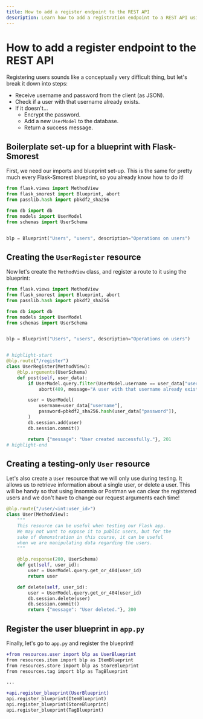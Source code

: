 ```yaml
---
title: How to add a register endpoint to the REST API
description: Learn how to add a registration endpoint to a REST API using Flask-Smorest and Flask-JWT-Extended.
---
```


# How to add a register endpoint to the REST API

Registering users sounds like a conceptually very difficult thing, but let's break it down into steps:

- Receive username and password from the client (as JSON).
- Check if a user with that username already exists.
- If it doesn't...
  - Encrypt the password.
  - Add a new `UserModel` to the database.
  - Return a success message.

## Boilerplate set-up for a blueprint with Flask-Smorest

First, we need our imports and blueprint set-up. This is the same for pretty much every Flask-Smorest blueprint, so you already know how to do it!

```python title="resources/user.py"
from flask.views import MethodView
from flask_smorest import Blueprint, abort
from passlib.hash import pbkdf2_sha256

from db import db
from models import UserModel
from schemas import UserSchema


blp = Blueprint("Users", "users", description="Operations on users")
```

## Creating the `UserRegister` resource

Now let's create the `MethodView` class, and register a route to it using the blueprint:

```python title="resources/user.py"
from flask.views import MethodView
from flask_smorest import Blueprint, abort
from passlib.hash import pbkdf2_sha256

from db import db
from models import UserModel
from schemas import UserSchema


blp = Blueprint("Users", "users", description="Operations on users")


# highlight-start
@blp.route("/register")
class UserRegister(MethodView):
    @blp.arguments(UserSchema)
    def post(self, user_data):
        if UserModel.query.filter(UserModel.username == user_data["username"]).first():
            abort(409, message="A user with that username already exists.")

        user = UserModel(
            username=user_data["username"],
            password=pbkdf2_sha256.hash(user_data["password"]),
        )
        db.session.add(user)
        db.session.commit()

        return {"message": "User created successfully."}, 201
# highlight-end
```

## Creating a testing-only `User` resource

Let's also create a `User` resource that we will only use during testing. It allows us to retrieve information about a single user, or delete a user. This will be handy so that using Insomnia or Postman we can clear the registered users and we don't have to change our request arguments each time!

```python title="resources/user.py"
@blp.route("/user/<int:user_id>")
class User(MethodView):
    """
    This resource can be useful when testing our Flask app.
    We may not want to expose it to public users, but for the
    sake of demonstration in this course, it can be useful
    when we are manipulating data regarding the users.
    """

    @blp.response(200, UserSchema)
    def get(self, user_id):
        user = UserModel.query.get_or_404(user_id)
        return user

    def delete(self, user_id):
        user = UserModel.query.get_or_404(user_id)
        db.session.delete(user)
        db.session.commit()
        return {"message": "User deleted."}, 200
```

## Register the user blueprint in `app.py`

Finally, let's go to `app.py` and register the blueprint!

```diff title="app.py"
+from resources.user import blp as UserBlueprint
from resources.item import blp as ItemBlueprint
from resources.store import blp as StoreBlueprint
from resources.tag import blp as TagBlueprint

...

+api.register_blueprint(UserBlueprint)
api.register_blueprint(ItemBlueprint)
api.register_blueprint(StoreBlueprint)
api.register_blueprint(TagBlueprint)
```